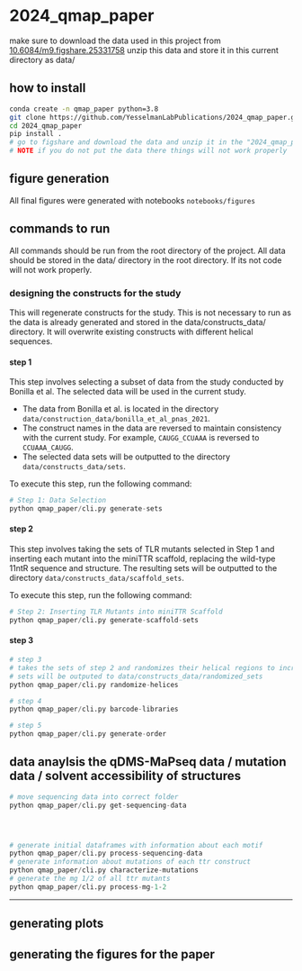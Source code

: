 # 2024_qmap_paper

make sure to download the data used in this project from [10.6084/m9.figshare.25331758](https://figshare.com/articles/dataset/data/25331758) unzip this data and store it in this current directory as data/ <br>

## how to install 

```bash
conda create -n qmap_paper python=3.8
git clone https://github.com/YesselmanLabPublications/2024_qmap_paper.git
cd 2024_qmap_paper
pip install .
# go to figshare and download the data and unzip it in the "2024_qmap_paper" directory
# NOTE if you do not put the data there things will not work properly
```

## figure generation 
All final figures were generated with notebooks `notebooks/figures`

## commands to run
All commands should be run from the root directory of the project. All data should be stored in the data/ directory in the root 
directory. If its not code will not work properly.

### designing the constructs for the study 
This will regenerate constructs for the study. This is not necessary to run as the data is already generated and stored in the data/constructs_data/ directory. It will overwrite existing constructs with different helical sequences.

#### step 1 

This step involves selecting a subset of data from the study conducted by Bonilla et al. The selected data will be used in the current study.

- The data from Bonilla et al. is located in the directory `data/construction_data/bonilla_et_al_pnas_2021`.
- The construct names in the data are reversed to maintain consistency with the current study. For example, `CAUGG_CCUAAA` is reversed to `CCUAAA_CAUGG`.
- The selected data sets will be outputted to the directory `data/constructs_data/sets`.

To execute this step, run the following command:
```python
# Step 1: Data Selection
python qmap_paper/cli.py generate-sets
```
#### step 2

This step involves taking the sets of TLR mutants selected in Step 1 and inserting each mutant into the miniTTR scaffold, replacing the wild-type 11ntR sequence and structure. The resulting sets will be outputted to the directory `data/constructs_data/scaffold_sets`.

To execute this step, run the following command:

```python
# Step 2: Inserting TLR Mutants into miniTTR Scaffold
python qmap_paper/cli.py generate-scaffold-sets
```
#### step 3

```python
# step 3 
# takes the sets of step 2 and randomizes their helical regions to increase the diversity of the library.
# sets will be outputed to data/constructs_data/randomized_sets
python qmap_paper/cli.py randomize-helices

# step 4 
python qmap_paper/cli.py barcode-libraries

# step 5 
python qmap_paper/cli.py generate-order

```

## data anaylsis the qDMS-MaPseq data / mutation data / solvent accessibility of structures

```python
# move sequencing data into correct folder
python qmap_paper/cli.py get-sequencing-data




# generate initial dataframes with information about each motif
python qmap_paper/cli.py process-sequencing-data
# generate information about mutations of each ttr construct 
python qmap_paper/cli.py characterize-mutations
# generate the mg 1/2 of all ttr mutants
python qmap_paper/cli.py process-mg-1-2

```

----------

## generating plots 




## generating the figures for the paper 



